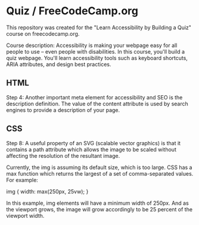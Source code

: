 # Quiz  / FreeCodeCamp.org

This repository was created for the "Learn Accessibility by Building a Quiz" course on freecodecamp.org.

Course description:
  Accessibility is making your webpage easy for all people to use – even people with disabilities. In this course, you'll build a quiz webpage. You'll learn accessibility tools such as keyboard shortcuts, ARIA attributes, and design best practices.

## HTML

Step 4: Another important meta element for accessibility and SEO is the description definition. The value of the content attribute is used by search engines to provide a description of your page.

  <meta name="description" content="quiz">

## CSS

Step 8: 
  A useful property of an SVG (scalable vector graphics) is that it contains a path attribute which allows the image to be scaled without affecting the resolution of the resultant image.

  Currently, the img is assuming its default size, which is too large. CSS has a max function which returns the largest of a set of comma-separated values. For example:

  img {
    width: max(250px, 25vw);
  }

  In this example, img elements will have a minimum width of 250px. And as the viewport grows, the image will grow accordingly to be 25 percent of the viewport width.

